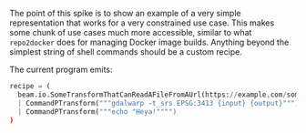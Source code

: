 The point of this spike is to show an example of a very simple representation that works
for a very constrained use case. This makes some chunk of use cases much more
accessible, similar to what `repo2docker` does for managing Docker image builds.
Anything beyond the simplest string of shell commands should be a custom recipe.

The current program emits:

```python
recipe = (
  beam.io.SomeTransformThatCanReadAFileFromAUrl(https://example.com/something)
  | CommandPTransform("""gdalwarp -t_srs EPSG:3413 {input} {output}""")
  | CommandPTransform("""echo "Heya!"""")
)

```
